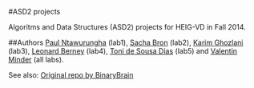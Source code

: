 #ASD2 projects

Algoritms and Data Structures (ASD2) projects for HEIG-VD in Fall 2014.

##Authors
[Paul Ntawurungha](https://github.com/paulnta) (lab1), [Sacha Bron](https://github.com/BinaryBrain) (lab2), [Karim Ghozlani](https://github.com/gweezer7) (lab3), [Leonard Berney](https://github.com/D34D10CK) (lab4), [Toni de Sousa Dias](https://github.com/ToniDias) (lab5) and [Valentin Minder](https://github.com/ValentinMinder) (all labs).

See also: [Original repo by BinaryBrain](https://github.com/BinaryBrain/HEIG-ASD)
